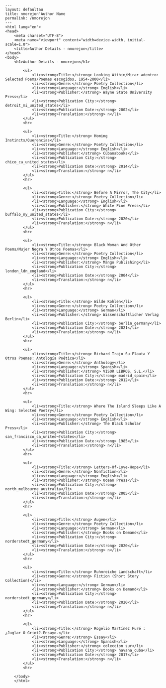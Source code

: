 
    ---
    layout: defaultau
    title: nmorejon'Author Name 
    permalink: /nmorejon
    ---
    <html lang="en">
    <head>
        <meta charset="UTF-8">
        <meta name="viewport" content="width=device-width, initial-scale=1.0">
        <title>Author Details - nmorejon</title>
    </head>
    <body>
        <h1>Author Details - nmorejon</h1>
        
            <ul>
                <li><strong>Title:</strong> Looking Within/Mirar adentro: Selected Poems/Poemas escogidos, 1954-2000</li>
                <li><strong>Genre:</strong> Poetry Collection</li>
                <li><strong>Language:</strong> English</li>
                <li><strong>Publisher:</strong> Wayne State University Press</li>
                <li><strong>Publication City:</strong> detroit_mi_united_states</li>
                <li><strong>Publication Date:</strong> 2002</li>
                <li><strong>Translation:</strong> n</li>
            </ul>
            <hr>
            
            <ul>
                <li><strong>Title:</strong> Homing Instincts/Querencias</li>
                <li><strong>Genre:</strong> Poetry Collection</li>
                <li><strong>Language:</strong> English</li>
                <li><strong>Publisher:</strong> Cubanabooks</li>
                <li><strong>Publication City:</strong> chico_ca_united_states</li>
                <li><strong>Publication Date:</strong> 2014</li>
                <li><strong>Translation:</strong> n</li>
            </ul>
            <hr>
            
            <ul>
                <li><strong>Title:</strong> Before A Mirror, The City</li>
                <li><strong>Genre:</strong> Poetry Collection</li>
                <li><strong>Language:</strong> English</li>
                <li><strong>Publisher:</strong> White Pine Press</li>
                <li><strong>Publication City:</strong> buffalo_ny_united_states</li>
                <li><strong>Publication Date:</strong> 2020</li>
                <li><strong>Translation:</strong> n</li>
            </ul>
            <hr>
            
            <ul>
                <li><strong>Title:</strong> Black Woman And Other Poems/Mujer Negra Y Otros Poemas</li>
                <li><strong>Genre:</strong> Poetry Collection</li>
                <li><strong>Language:</strong> English</li>
                <li><strong>Publisher:</strong> Mango Publishing</li>
                <li><strong>Publication City:</strong> london_ldn_england</li>
                <li><strong>Publication Date:</strong> 2004</li>
                <li><strong>Translation:</strong> n</li>
            </ul>
            <hr>
            
            <ul>
                <li><strong>Title:</strong> Wilde Kohlen</li>
                <li><strong>Genre:</strong> Poetry Collection</li>
                <li><strong>Language:</strong> German</li>
                <li><strong>Publisher:</strong> Wissenschaftlicher Verlag Berlin</li>
                <li><strong>Publication City:</strong> berlin_germany</li>
                <li><strong>Publication Date:</strong> 2021</li>
                <li><strong>Translation:</strong> n</li>
            </ul>
            <hr>
            
            <ul>
                <li><strong>Title:</strong> Richard Trajo Su Flauta Y Otros Poemas: Antología Poética</li>
                <li><strong>Genre:</strong> Anthology</li>
                <li><strong>Language:</strong> Spanish</li>
                <li><strong>Publisher:</strong> VISOR LIBROS, S.L.</li>
                <li><strong>Publication City:</strong> madrid_spain</li>
                <li><strong>Publication Date:</strong> 2012</li>
                <li><strong>Translation:</strong> n</li>
            </ul>
            <hr>
            
            <ul>
                <li><strong>Title:</strong> Where The Island Sleeps Like A Wing: Selected Poetry</li>
                <li><strong>Genre:</strong> Poetry Collection</li>
                <li><strong>Language:</strong> English</li>
                <li><strong>Publisher:</strong> The Black Scholar Press</li>
                <li><strong>Publication City:</strong> san_francisco_ca_united¬†states</li>
                <li><strong>Publication Date:</strong> 1985</li>
                <li><strong>Translation:</strong> n</li>
            </ul>
            <hr>
            
            <ul>
                <li><strong>Title:</strong> Letters-Of-Love-Hope</li>
                <li><strong>Genre:</strong> Nonfiction</li>
                <li><strong>Language:</strong> English</li>
                <li><strong>Publisher:</strong> Ocean Press</li>
                <li><strong>Publication City:</strong> north_melbourne_australia</li>
                <li><strong>Publication Date:</strong> 2005</li>
                <li><strong>Translation:</strong> n</li>
            </ul>
            <hr>
            
            <ul>
                <li><strong>Title:</strong> Augen</li>
                <li><strong>Genre:</strong> Poetry Collection</li>
                <li><strong>Language:</strong> German</li>
                <li><strong>Publisher:</strong> Books on Demand</li>
                <li><strong>Publication City:</strong> norderstedt_germany</li>
                <li><strong>Publication Date:</strong> 2020</li>
                <li><strong>Translation:</strong> n</li>
            </ul>
            <hr>
            
            <ul>
                <li><strong>Title:</strong> Ruhmreiche Landschaft</li>
                <li><strong>Genre:</strong> Fiction (Short Story Collection)</li>
                <li><strong>Language:</strong> German</li>
                <li><strong>Publisher:</strong> Books on Demand</li>
                <li><strong>Publication City:</strong> norderstedt_germany</li>
                <li><strong>Publication Date:</strong> 2020</li>
                <li><strong>Translation:</strong> n</li>
            </ul>
            <hr>
            
            <ul>
                <li><strong>Title:</strong> Rogelio Martínez Furé : ¿Juglar O Griot?.Ensayo.</li>
                <li><strong>Genre:</strong> Essay</li>
                <li><strong>Language:</strong> Spanish</li>
                <li><strong>Publisher:</strong> coleccion sur</li>
                <li><strong>Publication City:</strong> havana_cuba</li>
                <li><strong>Publication Date:</strong> 2017</li>
                <li><strong>Translation:</strong> n</li>
            </ul>
            <hr>
            
        </body>
        </html>
        